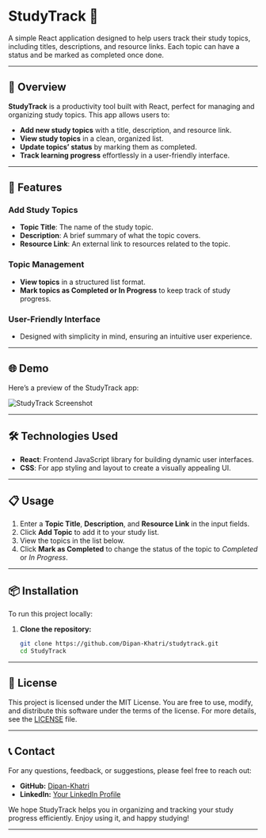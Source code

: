  # **StudyTrack** 📘

A simple React application designed to help users track their study topics, including titles, descriptions, and resource links. Each topic can have a status and be marked as completed once done.

---

## 📖 **Overview**

**StudyTrack** is a productivity tool built with React, perfect for managing and organizing study topics. This app allows users to:

- **Add new study topics** with a title, description, and resource link.
- **View study topics** in a clean, organized list.
- **Update topics’ status** by marking them as completed.
- **Track learning progress** effortlessly in a user-friendly interface.

---

## 🚀 **Features**

### **Add Study Topics**
- **Topic Title**: The name of the study topic.
- **Description**: A brief summary of what the topic covers.
- **Resource Link**: An external link to resources related to the topic.

### **Topic Management**
- **View topics** in a structured list format.
- **Mark topics as Completed or In Progress** to keep track of study progress.

### **User-Friendly Interface**
- Designed with simplicity in mind, ensuring an intuitive user experience.

---

 ## 🌐 Demo

Here’s a preview of the StudyTrack app:

![StudyTrack Screenshot](./assets/screenshot.png)


---

## 🛠 **Technologies Used**

- **React**: Frontend JavaScript library for building dynamic user interfaces.
- **CSS**: For app styling and layout to create a visually appealing UI.

---

## 📋 **Usage**

1. Enter a **Topic Title**, **Description**, and **Resource Link** in the input fields.
2. Click **Add Topic** to add it to your study list.
3. View the topics in the list below.
4. Click **Mark as Completed** to change the status of the topic to *Completed* or *In Progress*.

---

## 📦 **Installation**

To run this project locally:

1. **Clone the repository:**

   ```bash
   git clone https://github.com/Dipan-Khatri/studytrack.git
   cd StudyTrack
---

## 📜 **License**

This project is licensed under the MIT License. You are free to use, modify, and distribute this software under the terms of the license. For more details, see the [LICENSE](LICENSE) file.

---

## 📞 **Contact**

For any questions, feedback, or suggestions, please feel free to reach out:

- **GitHub:** [Dipan-Khatri](https://github.com/Dipan-Khatri)
- **LinkedIn:** [Your LinkedIn Profile](https://www.linkedin.com/in/your-linkedin-profile)

We hope StudyTrack helps you in organizing and tracking your study progress efficiently. Enjoy using it, and happy studying!

---

